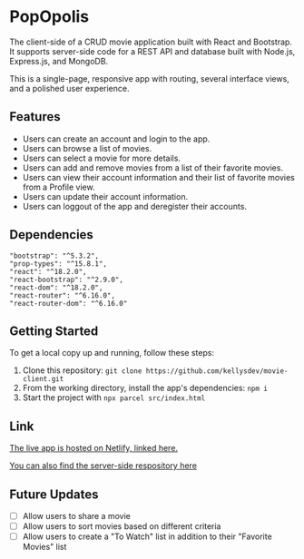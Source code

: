 # PopOpolis

The client-side of a CRUD movie application built with React and Bootstrap.  It supports server-side code for a REST API and database built with Node.js, Express.js, and MongoDB.

This is a single-page, responsive app with routing, several interface views, and a polished user experience.

## Features

- Users can create an account and login to the app.
- Users can browse a list of movies.
- Users can select a movie for more details.
- Users can add and remove movies from a list of their favorite movies.
- Users can view their account information and their list of favorite movies from a Profile view.
- Users can update their account information.
- Users can loggout of the app and deregister their accounts.

## Dependencies

    "bootstrap": "^5.3.2",
    "prop-types": "^15.8.1",
    "react": "^18.2.0",
    "react-bootstrap": "^2.9.0",
    "react-dom": "^18.2.0",
    "react-router": "^6.16.0",
    "react-router-dom": "^6.16.0"

## Getting Started

To get a local copy up and running, follow these steps:

1. Clone this repository: `git clone https://github.com/kellysdev/movie-client.git`
2. From the working directory, install the app's dependencies: `npm i`
3. Start the project with `npx parcel src/index.html`

## Link

[The live app is hosted on Netlify, linked here.](https://popopolis.netlify.app/)

[You can also find the server-side respository here](https://github.com/lladysmall/movie-api)

## Future Updates

- [ ] Allow users to share a movie
- [ ] Allow users to sort movies based on different criteria
- [ ] Allow users to create a "To Watch" list in addition to their "Favorite Movies" list
